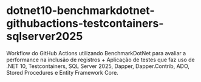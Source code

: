 # dotnet10-benchmarkdotnet-githubactions-testcontainers-sqlserver2025
Workflow do GitHub Actions utilizando BenchmarkDotNet para avaliar a performance na inclusão de registros + Aplicação de testes que faz uso de .NET 10, Testcontainers, SQL Server 2025, Dapper, Dapper.Contrib, ADO, Stored Procedures e Entity Framework Core.
